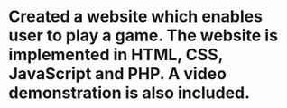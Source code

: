 # Created a website which enables user to play a game. The website is implemented in HTML, CSS, JavaScript and PHP. A video demonstration is also included.
